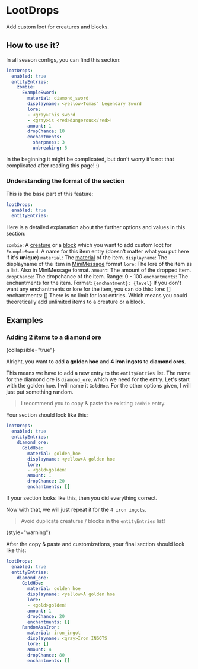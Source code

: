 # LootDrops

Add custom loot for creatures and blocks.

## How to use it?

In all season configs, you can find this section:

```yaml
lootDrops:
  enabled: true
  entityEntries:
    zombie:
      ExampleSword:
        material: diamond_sword
        displayname: <yellow>Tomas' Legendary Sword
        lore:
        - <gray>This sword
        - <gray>is <red>dangerous</red>!
        amount: 1
        dropChance: 10
        enchantments:
          sharpness: 3
          unbreaking: 5
```

In the beginning it might be complicated, but don't worry it's not that
complicated after reading this page! :)

### Understanding the format of the section

This is the base part of this feature:

```yaml
lootDrops:
  enabled: true
  entityEntries:
```

Here is a detailed explanation about the further options and values in this section:

<procedure>
    <step><code>zombie</code>: A <a href="https://jd.papermc.io/paper/1.20.6/org/bukkit/entity/EntityType.html#enum-constant-summary">creature</a> or a <a href="https://jd.papermc.io/paper/1.20.6/org/bukkit/Material.html#enum-constant-summary">block</a> which you want to add custom loot for</step>
    <step><code>ExampleSword</code>: A name for this item entry (doesn't matter what you put here if it's <b>unique</b>)</step>
    <step><code>material</code>: The <a href="https://jd.papermc.io/paper/1.20.6/org/bukkit/Material.html#enum-constant-summary">material</a> of the item.</step>
    <step><code>displayname</code>: The displayname of the item in <a href="https://docs.advntr.dev/minimessage/format.html">MiniMessage</a> format</step>
    <step><code>lore</code>: The lore of the item as a list. Also in MiniMessage format.</step>
    <step><code>amount</code>: The amount of the dropped item.</step>
    <step><code>dropChance</code>: The dropchance of the item. Range: 0 - 100</step>
    <step><code>enchantments</code>: The enchantments for the item. Format: <code>{enchantment}: {level}</code></step>
</procedure>

<tip>
If you don't want any enchantments or lore for the item, you can do this:
<code-block lang="yaml">
lore: []
enchantments: []
</code-block>
</tip>

<note>
There is no limit for loot entries. Which means you could
theoretically add unlimited items to a creature or a block.
</note>

## Examples

### Adding 2 items to a diamond ore

{collapsible="true"}

Alright, you want to add **a golden hoe** and **4 iron ingots** to **diamond ores**.

This means we have to add a new entry to the `entityEntries` list.
The name for the diamond ore is `diamond_ore`, which we need for the entry.
Let's start with the golden hoe. I will name it `GoldHoe`.
For the other options given, I will just put something random.

> I recommend you to copy & paste the existing `zombie` entry.

Your section should look like this:

```yaml
lootDrops:
  enabled: true
  entityEntries:
    diamond_ore:
      GoldHoe:
        material: golden_hoe
        displayname: <yellow>A golden hoe
        lore:
        - <gold>golden!
        amount: 1
        dropChance: 20
        enchantments: []
```

If your section looks like this, then you did everything correct.

Now with that, we will just repeat it for the `4 iron ingots`.

> Avoid duplicate creatures / blocks in the `entityEntries` list!

{style="warning"}

After the copy & paste and customizations, your final section should
look like this:

```yaml
lootDrops:
  enabled: true
  entityEntries:
    diamond_ore:
      GoldHoe:
        material: golden_hoe
        displayname: <yellow>A golden hoe
        lore:
        - <gold>golden!
        amount: 1
        dropChance: 20
        enchantments: []
      RandomAssIron:
        material: iron_ingot
        displayname: <gray>Iron INGOTS
        lore: []
        amount: 4
        dropChance: 80
        enchantments: []
```